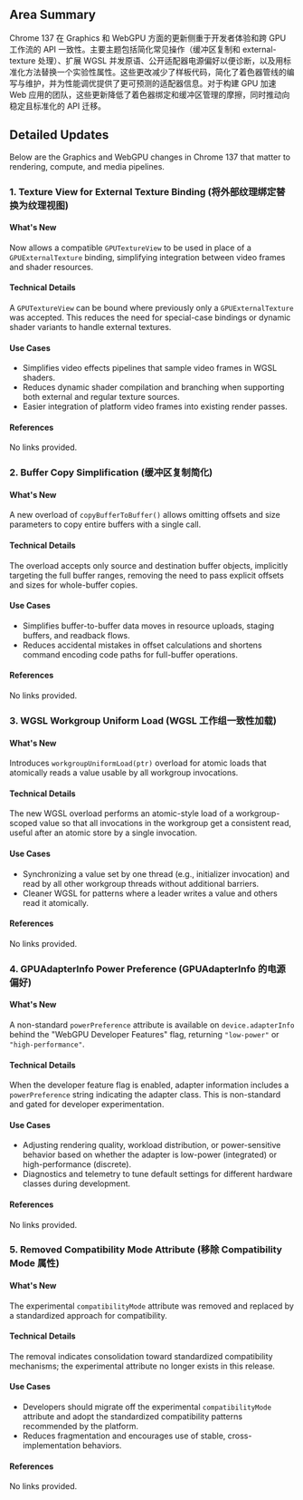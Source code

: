 ## Area Summary

Chrome 137 在 Graphics 和 WebGPU 方面的更新侧重于开发者体验和跨 GPU 工作流的 API 一致性。主要主题包括简化常见操作（缓冲区复制和 external-texture 处理）、扩展 WGSL 并发原语、公开适配器电源偏好以便诊断，以及用标准化方法替换一个实验性属性。这些更改减少了样板代码，简化了着色器管线的编写与维护，并为性能调优提供了更可预测的适配器信息。对于构建 GPU 加速 Web 应用的团队，这些更新降低了着色器绑定和缓冲区管理的摩擦，同时推动向稳定且标准化的 API 迁移。

## Detailed Updates

Below are the Graphics and WebGPU changes in Chrome 137 that matter to rendering, compute, and media pipelines.

### 1. Texture View for External Texture Binding (将外部纹理绑定替换为纹理视图)

#### What's New
Now allows a compatible `GPUTextureView` to be used in place of a `GPUExternalTexture` binding, simplifying integration between video frames and shader resources.

#### Technical Details
A `GPUTextureView` can be bound where previously only a `GPUExternalTexture` was accepted. This reduces the need for special-case bindings or dynamic shader variants to handle external textures.

#### Use Cases
- Simplifies video effects pipelines that sample video frames in WGSL shaders.
- Reduces dynamic shader compilation and branching when supporting both external and regular texture sources.
- Easier integration of platform video frames into existing render passes.

#### References
No links provided.

### 2. Buffer Copy Simplification (缓冲区复制简化)

#### What's New
A new overload of `copyBufferToBuffer()` allows omitting offsets and size parameters to copy entire buffers with a single call.

#### Technical Details
The overload accepts only source and destination buffer objects, implicitly targeting the full buffer ranges, removing the need to pass explicit offsets and sizes for whole-buffer copies.

#### Use Cases
- Simplifies buffer-to-buffer data moves in resource uploads, staging buffers, and readback flows.
- Reduces accidental mistakes in offset calculations and shortens command encoding code paths for full-buffer operations.

#### References
No links provided.

### 3. WGSL Workgroup Uniform Load (WGSL 工作组一致性加载)

#### What's New
Introduces `workgroupUniformLoad(ptr)` overload for atomic loads that atomically reads a value usable by all workgroup invocations.

#### Technical Details
The new WGSL overload performs an atomic-style load of a workgroup-scoped value so that all invocations in the workgroup get a consistent read, useful after an atomic store by a single invocation.

#### Use Cases
- Synchronizing a value set by one thread (e.g., initializer invocation) and read by all other workgroup threads without additional barriers.
- Cleaner WGSL for patterns where a leader writes a value and others read it atomically.

#### References
No links provided.

### 4. GPUAdapterInfo Power Preference (GPUAdapterInfo 的电源偏好)

#### What's New
A non-standard `powerPreference` attribute is available on `device.adapterInfo` behind the "WebGPU Developer Features" flag, returning `"low-power"` or `"high-performance"`.

#### Technical Details
When the developer feature flag is enabled, adapter information includes a `powerPreference` string indicating the adapter class. This is non-standard and gated for developer experimentation.

#### Use Cases
- Adjusting rendering quality, workload distribution, or power-sensitive behavior based on whether the adapter is low-power (integrated) or high-performance (discrete).
- Diagnostics and telemetry to tune default settings for different hardware classes during development.

#### References
No links provided.

### 5. Removed Compatibility Mode Attribute (移除 Compatibility Mode 属性)

#### What's New
The experimental `compatibilityMode` attribute was removed and replaced by a standardized approach for compatibility.

#### Technical Details
The removal indicates consolidation toward standardized compatibility mechanisms; the experimental attribute no longer exists in this release.

#### Use Cases
- Developers should migrate off the experimental `compatibilityMode` attribute and adopt the standardized compatibility patterns recommended by the platform.
- Reduces fragmentation and encourages use of stable, cross-implementation behaviors.

#### References
No links provided.